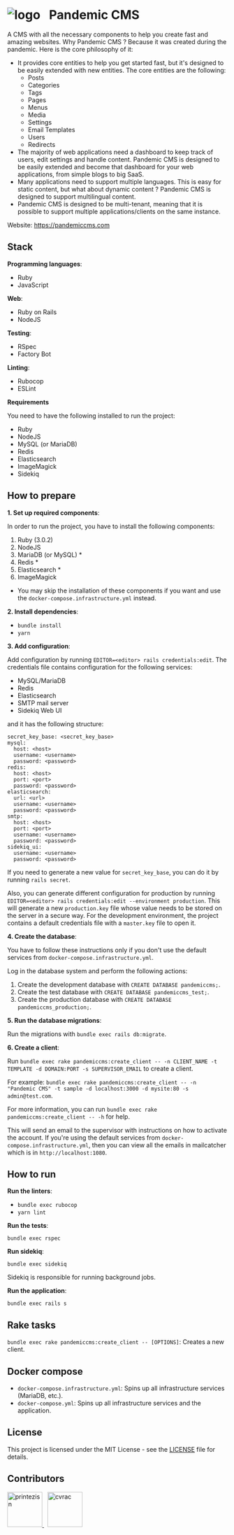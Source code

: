 <h1>
  <img src="public/logo.png" alt="logo" />
  &nbsp;
  Pandemic CMS
</h1>

A CMS with all the necessary components to help you create fast and amazing websites. Why Pandemic CMS ? Because it was created during the pandemic. Here is the core philosophy of it:
- It provides core entities to help you get started fast, but it's designed to be easily extended with new entities. The core entities are the following:
  - Posts
  - Categories
  - Tags
  - Pages
  - Menus
  - Media
  - Settings
  - Email Templates
  - Users
  - Redirects
- The majority of web applications need a dashboard to keep track of users, edit settings and handle content. Pandemic CMS is designed to be easily extended and become that dashboard for your web applications, from simple blogs to big SaaS.
- Many applications need to support multiple languages. This is easy for static content, but what about dynamic content ? Pandemic CMS is designed to support multilingual content.
- Pandemic CMS is designed to be multi-tenant, meaning that it is possible to support multiple applications/clients on the same instance.

Website: https://pandemiccms.com

## Stack

**Programming languages**:

- Ruby
- JavaScript

**Web**:

- Ruby on Rails
- NodeJS

**Testing**:

- RSpec
- Factory Bot

**Linting**:

- Rubocop
- ESLint

**Requirements**

You need to have the following installed to run the project:

- Ruby
- NodeJS
- MySQL (or MariaDB)
- Redis
- Elasticsearch
- ImageMagick
- Sidekiq

## How to prepare

**1. Set up required components**:

In order to run the project, you have to install the following components:

1. Ruby (3.0.2)
1. NodeJS
1. MariaDB (or MySQL) *
1. Redis *
1. Elasticsearch *
1. ImageMagick

* You may skip the installation of these components if you want and use the `docker-compose.infrastructure.yml` instead.

**2. Install dependencies**:

- `bundle install`
- `yarn`

**3. Add configuration**:

Add configuration by running `EDITOR=<editor> rails credentials:edit`. The credentials file contains configuration for the following services:
- MySQL/MariaDB
- Redis
- Elasticsearch
- SMTP mail server
- Sidekiq Web UI

and it has the following structure:

```
secret_key_base: <secret_key_base>
mysql:
  host: <host>
  username: <username>
  password: <password>
redis:
  host: <host>
  port: <port>
  password: <password>
elasticsearch:
  url: <url>
  username: <username>
  password: <password>
smtp:
  host: <host>
  port: <port>
  username: <username>
  password: <password>
sidekiq_ui:
  username: <username>
  password: <password>
```

If you need to generate a new value for `secret_key_base`, you can do it by running `rails secret`.

Also, you can generate different configuration for production by running `EDITOR=<editor> rails credentials:edit --environment production`. This will generate a new `production.key` file whose value needs to be stored on the server in a secure way. For the development environment, the project contains a default credentials file with a `master.key` file to open it.

**4. Create the database**:

You have to follow these instructions only if you don't use the default services from `docker-compose.infrastructure.yml`.

Log in the database system and perform the following actions:

1. Create the development database with `CREATE DATABASE pandemiccms;`.
1. Create the test database with `CREATE DATABASE pandemiccms_test;`.
1. Create the production database with `CREATE DATABASE pandemiccms_production;`.

**5. Run the database migrations**:

Run the migrations with `bundle exec rails db:migrate`.

**6. Create a client**:

Run `bundle exec rake pandemiccms:create_client -- -n CLIENT_NAME -t TEMPLATE -d DOMAIN:PORT -s SUPERVISOR_EMAIL` to create a client.

For example: `bundle exec rake pandemiccms:create_client -- -n "Pandemic CMS" -t sample -d localhost:3000 -d mysite:80 -s admin@test.com`.

For more information, you can run `bundle exec rake pandemiccms:create_client -- -h` for help.

This will send an email to the supervisor with instructions on how to activate the account. If you're using the default services from `docker-compose.infrastructure.yml`, then you can view all the emails in mailcatcher which is in `http://localhost:1080`.

## How to run

**Run the linters**:

- `bundle exec rubocop`
- `yarn lint`

**Run the tests**:

`bundle exec rspec`

**Run sidekiq**:

`bundle exec sidekiq`

Sidekiq is responsible for running background jobs.

**Run the application**:

`bundle exec rails s`

## Rake tasks

`bundle exec rake pandemiccms:create_client -- [OPTIONS]`: Creates a new client.

## Docker compose

- `docker-compose.infrastructure.yml`: Spins up all infrastructure services (MariaDB, etc.).
- `docker-compose.yml`: Spins up all infrastructure services and the application.

## License

This project is licensed under the MIT License - see the [LICENSE](LICENSE) file for details.

## Contributors

<a href="https://github.com/printezisn">
  <img src="https://avatars.githubusercontent.com/u/28266572?v=4" width="80" height="80" title="printezisn" alt="printezisn" />
</a>
&nbsp;
<a href="https://github.com/cvrac">
  <img src="https://avatars.githubusercontent.com/u/10595219?v=4" width="80" height="80" title="cvrac" alt="cvrac" />
</a>
